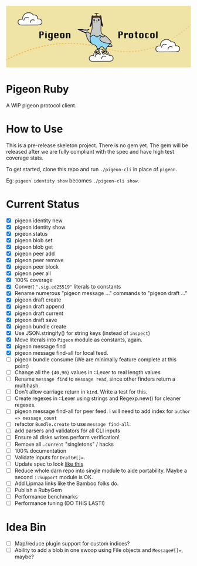 ![](logo.png)

# Pigeon Ruby

A WIP pigeon protocol client.

# How to Use

This is a pre-release skeleton project. There is no gem yet. The gem will be released after we are fully compliant with the spec and have high test coverage stats.

To get started, clone this repo and run `./pigeon-cli` in place of `pigeon`.

Eg: `pigeon identity show` becomes `./pigeon-cli show`.

# Current Status

 - [X] pigeon identity new
 - [X] pigeon identity show
 - [X] pigeon status
 - [X] pigeon blob set
 - [X] pigeon blob get
 - [X] pigeon peer add
 - [X] pigeon peer remove
 - [X] pigeon peer block
 - [X] pigeon peer all
 - [X] 100% coverage
 - [X] Convert `".sig.ed25519"` literals to constants
 - [X] Rename numerous "pigeon message ..." commands to "pigeon draft ..."
 - [X] pigeon draft create
 - [X] pigeon draft append
 - [X] pigeon draft current
 - [X] pigeon draft save
 - [X] pigeon bundle create
 - [X] Use JSON.stringify() for string keys (instead of `inspect`)
 - [X] Move literals into `Pigeon` module as constants, again.
 - [X] pigeon message find
 - [X] pigeon message find-all for local feed.
 - [ ] pigeon bundle consume (We are minimally feature complete at this point)
 - [ ] Change all the `{40,90}` values in ::Lexer to real length values
 - [ ] Rename `message find` to `message read`, since other finders return a multihash.
 - [ ] Don't allow carriage return in `kind`. Write a test for this.
 - [ ] Create regexes in ::Lexer using strings and Regexp.new() for cleaner regexes.
 - [ ] pigeon message find-all for peer feed. I will need to add index for `author => message_count`
 - [ ] refactor `Bundle.create` to use `message find-all`.
 - [ ] add parsers and validators for all CLI inputs
 - [ ] Ensure all disks writes perform verification!
 - [ ] Remove all `.current` "singletons" / hacks
 - [ ] 100% documentation
 - [ ] Validate inputs for `Draft#[]=`.
 - [ ] Update spec to look [like this](https://gist.github.com/RickCarlino/3ff4178db4a75fd135832c403cd313d4)
 - [ ] Reduce whole darn repo into single module to aide portability. Maybe a second `::Support` module is OK.
 - [ ] Add Lipmaa links like the Bamboo folks do.
 - [ ] Publish a RubyGem
 - [ ] Performance benchmarks
 - [ ] Performance tuning (DO THIS LAST!)

# Idea Bin
 - [ ] Map/reduce plugin support for custom indices?
 - [ ] Ability to add a blob in one swoop using File objects and `Message#[]=`, maybe?
